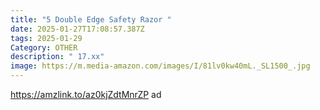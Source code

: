 ```yaml
---
title: "5 Double Edge Safety Razor "
date: 2025-01-27T17:08:57.387Z
tags: 2025-01-29
Category: OTHER
description: " 17.xx"
image: https://m.media-amazon.com/images/I/81lv0kw40mL._SL1500_.jpg
---
```

https://amzlink.to/az0kjZdtMnrZP  ad